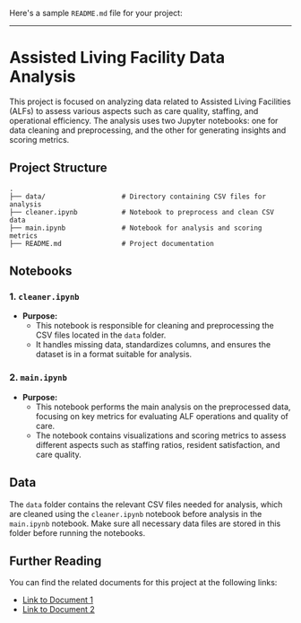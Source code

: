 Here's a sample `README.md` file for your project:

---

# Assisted Living Facility Data Analysis

This project is focused on analyzing data related to Assisted Living Facilities (ALFs) to assess various aspects such as care quality, staffing, and operational efficiency. The analysis uses two Jupyter notebooks: one for data cleaning and preprocessing, and the other for generating insights and scoring metrics.

## Project Structure

```
.
├── data/                   # Directory containing CSV files for analysis
├── cleaner.ipynb           # Notebook to preprocess and clean CSV data
├── main.ipynb              # Notebook for analysis and scoring metrics
├── README.md               # Project documentation
```

## Notebooks

### 1. `cleaner.ipynb`
- **Purpose:** 
  - This notebook is responsible for cleaning and preprocessing the CSV files located in the `data` folder. 
  - It handles missing data, standardizes columns, and ensures the dataset is in a format suitable for analysis.

### 2. `main.ipynb`
- **Purpose:**
  - This notebook performs the main analysis on the preprocessed data, focusing on key metrics for evaluating ALF operations and quality of care.
  - The notebook contains visualizations and scoring metrics to assess different aspects such as staffing ratios, resident satisfaction, and care quality.

## Data

The `data` folder contains the relevant CSV files needed for analysis, which are cleaned using the `cleaner.ipynb` notebook before analysis in the `main.ipynb` notebook. Make sure all necessary data files are stored in this folder before running the notebooks.


## Further Reading

You can find the related documents for this project at the following links:
- [Link to Document 1](#)
- [Link to Document 2](#)

